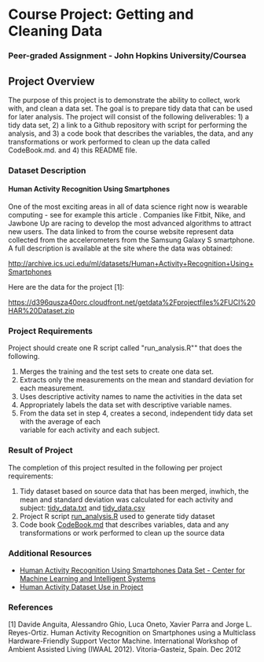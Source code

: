 # Course Project: Getting and Cleaning Data
### Peer-graded Assignment - John Hopkins University/Coursea

## Project Overview
The purpose of this project is to demonstrate the ability to collect, work with, and clean a data set. The goal is to prepare tidy data that can be used for later analysis. The project will consist of the following deliverables: 1) a tidy data set, 2) a link to a Github repository with script for performing the analysis, and 3) a code book that describes the variables, the data, and any transformations or work performed to clean up the data called CodeBook.md. and 4) this README file.


### Dataset Description
#### Human Activity Recognition Using Smartphones

One of the most exciting areas in all of data science right now is wearable computing - see for example this article . Companies like Fitbit, Nike, and Jawbone Up are racing to develop the most advanced algorithms to attract new users. The data linked to from the course website represent data collected from the accelerometers from the Samsung Galaxy S smartphone. A full description is available at the site where the data was obtained:

http://archive.ics.uci.edu/ml/datasets/Human+Activity+Recognition+Using+Smartphones

Here are the data for the project [1]:

https://d396qusza40orc.cloudfront.net/getdata%2Fprojectfiles%2FUCI%20HAR%20Dataset.zip 


### Project Requirements

Project should create one R script called "run_analysis.R"" that does the following.

1. Merges the training and the test sets to create one data set.
2. Extracts only the measurements on the mean and standard deviation for each measurement.
3. Uses descriptive activity names to name the activities in the data set
4. Appropriately labels the data set with descriptive variable names.
5. From the data set in step 4, creates a second, independent tidy data set with the average of each  
   variable for each activity and each subject.


### Result of Project

The completion of this project resulted in the following per project requirements:

1. Tidy dataset based on source data that has been merged, inwhich, the mean and standard deviation was calculated for each activity and subject: [tidy_data.txt](https://github.com/gutekanst/GettingCleaningDataProject/blob/master/tidyData.txt) and [tidy_data.csv](https://github.com/gutekanst/GettingCleaningDataProject/blob/master/tidyData.csv)
2. Project R script [run_analysis.R](https://github.com/gutekanst/GettingCleaningDataProject/blob/master/run_analysis.R) used to generate tidy dataset
3. Code book [CodeBook.md](https://github.com/gutekanst/GettingCleaningDataProject/blob/master/CodeBook.md) that describes variables, data and any transformations or work performed to clean up the source data 



### Additional Resources
* [Human Activity Recognition Using Smartphones Data Set - Center for Machine Learning and Intelligent Systems](http://archive.ics.uci.edu/ml/datasets/Human+Activity+Recognition+Using+Smartphones)
* [Human Activity Dataset Use in Project](https://d396qusza40orc.cloudfront.net/getdata%2Fprojectfiles%2FUCI%20HAR%20Dataset.zip)


### References

[1] Davide Anguita, Alessandro Ghio, Luca Oneto, Xavier Parra and Jorge L. Reyes-Ortiz. Human Activity Recognition on Smartphones using a Multiclass Hardware-Friendly Support Vector Machine. International Workshop of Ambient Assisted Living (IWAAL 2012). Vitoria-Gasteiz, Spain. Dec 2012
